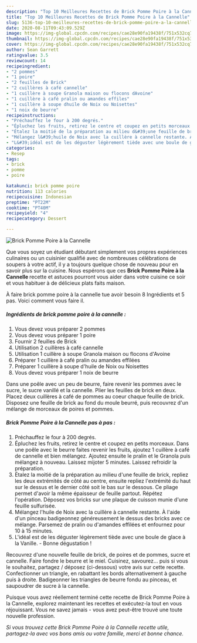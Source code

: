 ```yaml
---
description: "Top 10 Meilleures Recettes de Brick Pomme Poire à la Cannelle"
title: "Top 10 Meilleures Recettes de Brick Pomme Poire à la Cannelle"
slug: 5136-top-10-meilleures-recettes-de-brick-pomme-poire-a-la-cannelle
date: 2020-08-11T09:43:09.529Z
image: https://img-global.cpcdn.com/recipes/cae28e90fa19438f/751x532cq70/brick-pomme-poire-a-la-cannelle-photo-principale-de-la-recette.jpg
thumbnail: https://img-global.cpcdn.com/recipes/cae28e90fa19438f/751x532cq70/brick-pomme-poire-a-la-cannelle-photo-principale-de-la-recette.jpg
cover: https://img-global.cpcdn.com/recipes/cae28e90fa19438f/751x532cq70/brick-pomme-poire-a-la-cannelle-photo-principale-de-la-recette.jpg
author: Sean Garrett
ratingvalue: 3.5
reviewcount: 14
recipeingredient:
- "2 pommes"
- "1 poire"
- "2 feuilles de Brick"
- "2 cuillères à café cannelle"
- "1 cuillère à soupe Granola maison ou flocons dAvoine"
- "1 cuillère à café pralin ou amandes effiles"
- "1 cuillère à soupe dhuile de Noix ou Noisettes"
- "1 noix de beurre"
recipeinstructions:
- "Préchauffez le four à 200 degrés."
- "Épluchez les fruits, retirez le centre et coupez en petits morceaux. Dans une poêle avec le beurre faites revenir les fruits, ajoutez 1 cuillère à café de cannelle et bien mélangez. Ajoutez ensuite le pralin et le Granola puis mélangez à nouveau. Laissez mijoter 5 minutes. Laissez refroidir la préparation."
- "Étalez la moitié de la préparation au milieu d&#39;une feuille de brick, repliez les deux extrémités de côté au centre, ensuite repliez l&#39;extrémité du haut sur le dessus et le dernier côté soit le bas sur le dessous. Ce pliage permet d&#39;avoir la même épaisseur de feuille partout. Répétez l&#39;opération. Déposez vos bricks sur une plaque de cuisson munie d&#39;une feuille sulfurisée."
- "Mélangez l&#39;huile de Noix avec la cuillère à cannelle restante. À l&#39;aide d&#39;un pinceau badigeonnez généreusement le dessus des bricks avec ce mélange. Parsemez de pralin ou d&#39;amandes effilées et enfournez pour 10 à 15 minutes."
- "L&#39;idéal est de les déguster légèrement tiède avec une boule de glace à la Vanille. Bonne dégustation !"
categories:
- Resep
tags:
- brick
- pomme
- poire

katakunci: brick pomme poire 
nutrition: 113 calories
recipecuisine: Indonesian
preptime: "PT22M"
cooktime: "PT40M"
recipeyield: "4"
recipecategory: Dessert

---
```



![Brick Pomme Poire à la Cannelle](https://img-global.cpcdn.com/recipes/cae28e90fa19438f/751x532cq70/brick-pomme-poire-a-la-cannelle-photo-principale-de-la-recette.jpg)

Que vous soyez un étudiant débutant simplement vos propres expériences culinaires ou un cuisinier qualifié avec de nombreuses célébrations de soupers à votre actif, il y a toujours quelque chose de nouveau pour en savoir plus sur la cuisine. Nous espérons que ces <strong> Brick Pomme Poire à la Cannelle </strong> recette et astuces pourront vous aider dans votre cuisine ce soir et vous habituer à de délicieux plats faits maison.

<!--inarticleads1-->

À faire brick pomme poire à la cannelle tue avoir besoin 8 Ingrédients et 5 pas. Voici comment vous faire il.

##### Ingrédients de brick pomme poire à la cannelle :

1. Vous devez vous préparer 2 pommes
1. Vous devez vous préparer 1 poire
1. Fournir 2 feuilles de Brick
1. Utilisation 2 cuillères à café cannelle
1. Utilisation 1 cuillère à soupe Granola maison ou flocons d&#39;Avoine
1. Préparer 1 cuillère à café pralin ou amandes effilées
1. Préparer 1 cuillère à soupe d&#39;huile de Noix ou Noisettes
1. Vous devez vous préparer 1 noix de beurre


Dans une poêle avec un peu de beurre, faire revenir les pommes avec le sucre, le sucre vanillé et la cannelle. Plier les feuilles de brick en deux. Placez deux cuillères à café de pommes au coeur chaque feuille de brick. Disposez une feuille de brick au fond du moule beurré, puis recouvrez d&#39;un mélange de morceaux de poires et pommes. 

<!--inarticleads2-->

##### Brick Pomme Poire à la Cannelle pas à pas :

1. Préchauffez le four à 200 degrés.
1. Épluchez les fruits, retirez le centre et coupez en petits morceaux. Dans une poêle avec le beurre faites revenir les fruits, ajoutez 1 cuillère à café de cannelle et bien mélangez. Ajoutez ensuite le pralin et le Granola puis mélangez à nouveau. Laissez mijoter 5 minutes. Laissez refroidir la préparation.
1. Étalez la moitié de la préparation au milieu d&#39;une feuille de brick, repliez les deux extrémités de côté au centre, ensuite repliez l&#39;extrémité du haut sur le dessus et le dernier côté soit le bas sur le dessous. Ce pliage permet d&#39;avoir la même épaisseur de feuille partout. Répétez l&#39;opération. Déposez vos bricks sur une plaque de cuisson munie d&#39;une feuille sulfurisée.
1. Mélangez l&#39;huile de Noix avec la cuillère à cannelle restante. À l&#39;aide d&#39;un pinceau badigeonnez généreusement le dessus des bricks avec ce mélange. Parsemez de pralin ou d&#39;amandes effilées et enfournez pour 10 à 15 minutes.
1. L&#39;idéal est de les déguster légèrement tiède avec une boule de glace à la Vanille. - Bonne dégustation !


Recouvrez d&#39;une nouvelle feuille de brick, de poires et de pommes, sucre et cannelle. Faire fondre le beurre et le miel. Cuisinez, savourez… puis si vous le souhaitez, partagez / déposez (ci-dessous) votre avis sur cette recette. Confectionner un triangle, en rabattant les bords alternativement à gauche puis à droite. Badigeonner les triangles de beurre fondu au pinceau, et saupoudrer de sucre à la cannelle. 

<!--inarticleads1-->

<p>
Puisque vous avez réellement terminé cette recette de Brick Pomme Poire à la Cannelle, explorez maintenant les recettes et exécutez-la tout en vous réjouissant. Vous ne savez jamais - vous avez peut-être trouvé une toute nouvelle profession.
</p>

<p>
<i>Si vous trouvez cette Brick Pomme Poire à la Cannelle recette utile, partagez-la avec vos bons amis ou votre famille, merci et bonne chance.</i>
</p>
